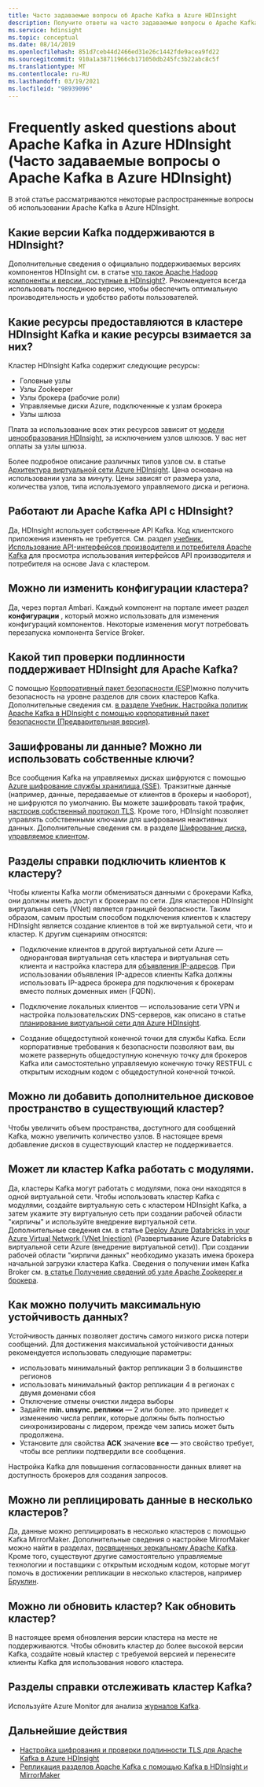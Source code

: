 ```yaml
---
title: Часто задаваемые вопросы об Apache Kafka в Azure HDInsight
description: Получите ответы на часто задаваемые вопросы о Apache Kafka в Azure HDInsight — управляемой облачной службе Hadoop.
ms.service: hdinsight
ms.topic: conceptual
ms.date: 08/14/2019
ms.openlocfilehash: 851d7ceb44d2466ed31e26c1442fde9acea9fd22
ms.sourcegitcommit: 910a1a38711966cb171050db245fc3b22abc8c5f
ms.translationtype: MT
ms.contentlocale: ru-RU
ms.lasthandoff: 03/19/2021
ms.locfileid: "98939096"
---
```

# <a name="frequently-asked-questions-about-apache-kafka-in-azure-hdinsight"></a>Frequently asked questions about Apache Kafka in Azure HDInsight (Часто задаваемые вопросы о Apache Kafka в Azure HDInsight)

В этой статье рассматриваются некоторые распространенные вопросы об использовании Apache Kafka в Azure HDInsight.

## <a name="what-kafka-versions-are-supported-by-hdinsight"></a>Какие версии Kafka поддерживаются в HDInsight?

Дополнительные сведения о официально поддерживаемых версиях компонентов HDInsight см. в статье [что такое Apache Hadoop компоненты и версии, доступные в HDInsight?](../hdinsight-component-versioning.md#supported-hdinsight-versions). Рекомендуется всегда использовать последнюю версию, чтобы обеспечить оптимальную производительность и удобство работы пользователей.

## <a name="what-resources-are-provided-in-an-hdinsight-kafka-cluster-and-what-resources-am-i-charged-for"></a>Какие ресурсы предоставляются в кластере HDInsight Kafka и какие ресурсы взимается за них?

Кластер HDInsight Kafka содержит следующие ресурсы:

* Головные узлы
* Узлы Zookeeper
* Узлы брокера (рабочие роли) 
* Управляемые диски Azure, подключенные к узлам брокера
* Узлы шлюза

Плата за использование всех этих ресурсов зависит от [модели ценообразования HDInsight](https://azure.microsoft.com/pricing/details/hdinsight/), за исключением узлов шлюзов. У вас нет оплаты за узлы шлюза.

Более подробное описание различных типов узлов см. в статье [Архитектура виртуальной сети Azure HDInsight](../hdinsight-virtual-network-architecture.md). Цена основана на использовании узла за минуту. Цены зависят от размера узла, количества узлов, типа используемого управляемого диска и региона.

## <a name="do-apache-kafka-apis-work-with-hdinsight"></a>Работают ли Apache Kafka API с HDInsight?

Да, HDInsight использует собственные API Kafka. Код клиентского приложения изменять не требуется. См. раздел [учебник. Использование API-интерфейсов производителя и потребителя Apache Kafka](./apache-kafka-producer-consumer-api.md) для просмотра использования интерфейсов API производителя и потребителя на основе Java с кластером.

## <a name="can-i-change-cluster-configurations"></a>Можно ли изменить конфигурации кластера?

Да, через портал Ambari. Каждый компонент на портале имеет раздел **конфигурации** , который можно использовать для изменения конфигураций компонентов. Некоторые изменения могут потребовать перезапуска компонента Service Broker.

## <a name="what-type-of-authentication-does-hdinsight-support-for-apache-kafka"></a>Какой тип проверки подлинности поддерживает HDInsight для Apache Kafka?

С помощью [Корпоративный пакет безопасности (ESP)](../domain-joined/apache-domain-joined-architecture.md)можно получить безопасность на уровне разделов для своих кластеров Kafka. Дополнительные сведения см. [в разделе Учебник. Настройка политик Apache Kafka в HDInsight с помощью корпоративный пакет безопасности (Предварительная версия)](../domain-joined/apache-domain-joined-run-kafka.md).

## <a name="is-my-data-encrypted-can-i-use-my-own-keys"></a>Зашифрованы ли данные? Можно ли использовать собственные ключи?

Все сообщения Kafka на управляемых дисках шифруются с помощью [Azure шифрование службы хранилища (SSE)](../../storage/common/storage-service-encryption.md). Транзитные данные (например, данные, передаваемые от клиентов в брокеры и наоборот), не шифруются по умолчанию. Вы можете зашифровать такой трафик, [настроив собственный протокол TLS](./apache-kafka-ssl-encryption-authentication.md). Кроме того, HDInsight позволяет управлять собственными ключами для шифрования неактивных данных. Дополнительные сведения см. в разделе [Шифрование диска, управляемое клиентом](../disk-encryption.md).

## <a name="how-do-i-connect-clients-to-my-cluster"></a>Разделы справки подключить клиентов к кластеру?

Чтобы клиенты Kafka могли обмениваться данными с брокерами Kafka, они должны иметь доступ к брокерам по сети. Для кластеров HDInsight виртуальная сеть (VNet) является границей безопасности. Таким образом, самым простым способом подключения клиентов к кластеру HDInsight является создание клиентов в той же виртуальной сети, что и кластер. К другим сценариям относятся:

* Подключение клиентов в другой виртуальной сети Azure — одноранговая виртуальная сеть кластера и виртуальная сеть клиента и настройка кластера для [объявления IP-адресов](apache-kafka-connect-vpn-gateway.md#configure-kafka-for-ip-advertising). При использовании объявления IP-адресов клиенты Kafka должны использовать IP-адреса брокера для подключения к брокерам вместо полных доменных имен (FQDN).

* Подключение локальных клиентов — использование сети VPN и настройка пользовательских DNS-серверов, как описано в статье [планирование виртуальной сети для Azure HDInsight](../hdinsight-plan-virtual-network-deployment.md).

* Создание общедоступной конечной точки для службы Kafka. Если корпоративные требования к безопасности позволяют вам, вы можете развернуть общедоступную конечную точку для брокеров Kafka или самостоятельно управляемую конечную точку RESTFUL с открытым исходным кодом с общедоступной конечной точкой.

## <a name="can-i-add-more-disk-space-on-an-existing-cluster"></a>Можно ли добавить дополнительное дисковое пространство в существующий кластер?

Чтобы увеличить объем пространства, доступного для сообщений Kafka, можно увеличить количество узлов. В настоящее время добавление дисков в существующий кластер не поддерживается.

## <a name="can-a-kafka-cluster-work-with-databricks"></a>Может ли кластер Kafka работать с модулями. 

Да, кластеры Kafka могут работать с модулями, пока они находятся в одной виртуальной сети. Чтобы использовать кластер Kafka с модулями, создайте виртуальную сеть с кластером HDInsight Kafka, а затем укажите эту виртуальную сеть при создании рабочей области "кирпичы" и используйте внедрение виртуальной сети. Дополнительные сведения см. в статье [Deploy Azure Databricks in your Azure Virtual Network (VNet Injection)](/azure/databricks/administration-guide/cloud-configurations/azure/vnet-inject) (Развертывание Azure Databricks в виртуальной сети Azure (внедрение виртуальной сети)). При создании рабочей области "кирпичи данных" необходимо указать имена брокера начальной загрузки кластера Kafka. Сведения о получении имен Kafka Broker см. [в статье Получение сведений об узле Apache Zookeeper и брокера](./apache-kafka-get-started.md#getkafkainfo).

## <a name="how-can-i-have-maximum-data-durability"></a>Как можно получить максимальную устойчивость данных?

Устойчивость данных позволяет достичь самого низкого риска потери сообщений. Для достижения максимальной устойчивости данных рекомендуется использовать следующие параметры:

* использовать минимальный фактор репликации 3 в большинстве регионов
* использовать минимальный фактор репликации 4 в регионах с двумя доменами сбоя
* Отключение отмены очистки лидера выборы
* Задайте **min. unsync. реплики** — 2 или более. это приведет к изменению числа реплик, которые должны быть полностью синхронизированы с лидером, прежде чем запись может быть продолжена.
* Установите для свойства **ACK** значение **все** — это свойство требует, чтобы все реплики подтвердили все сообщения.

Настройка Kafka для повышения согласованности данных влияет на доступность брокеров для создания запросов.

## <a name="can-i-replicate-my-data-to-multiple-clusters"></a>Можно ли реплицировать данные в несколько кластеров?

Да, данные можно реплицировать в несколько кластеров с помощью Kafka MirrorMaker. Дополнительные сведения о настройке MirrorMaker можно найти в разделах, [посвященных зеркальному Apache Kafka](apache-kafka-mirroring.md). Кроме того, существуют другие самостоятельно управляемые технологии и поставщики с открытым исходным кодом, которые могут помочь в достижении репликации в несколько кластеров, например [Бруклин](https://github.com/linkedin/Brooklin/).

## <a name="can-i-upgrade-my-cluster-how-should-i-upgrade-my-cluster"></a>Можно ли обновить кластер? Как обновить кластер?

В настоящее время обновления версии кластера на месте не поддерживаются. Чтобы обновить кластер до более высокой версии Kafka, создайте новый кластер с требуемой версией и перенесите клиенты Kafka для использования нового кластера.

## <a name="how-do-i-monitor-my-kafka-cluster"></a>Разделы справки отслеживать кластер Kafka?

Используйте Azure Monitor для анализа [журналов Kafka](./apache-kafka-log-analytics-operations-management.md).

## <a name="next-steps"></a>Дальнейшие действия

* [Настройка шифрования и проверки подлинности TLS для Apache Kafka в Azure HDInsight](./apache-kafka-ssl-encryption-authentication.md)
* [Репликация разделов Apache Kafka с помощью Kafka в HDInsight и MirrorMaker](./apache-kafka-mirroring.md)
